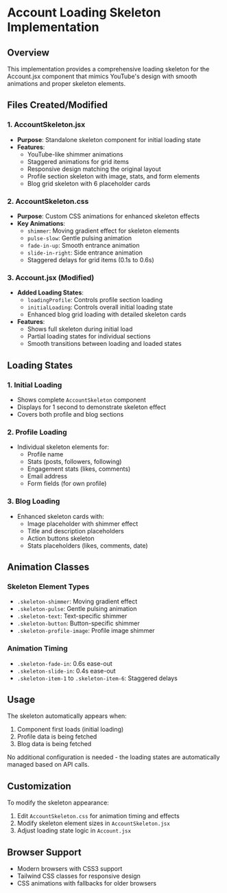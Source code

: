 # Account Loading Skeleton Implementation

## Overview
This implementation provides a comprehensive loading skeleton for the Account.jsx component that mimics YouTube's design with smooth animations and proper skeleton elements.

## Files Created/Modified

### 1. AccountSkeleton.jsx
- **Purpose**: Standalone skeleton component for initial loading state
- **Features**:
  - YouTube-like shimmer animations
  - Staggered animations for grid items
  - Responsive design matching the original layout
  - Profile section skeleton with image, stats, and form elements
  - Blog grid skeleton with 6 placeholder cards

### 2. AccountSkeleton.css
- **Purpose**: Custom CSS animations for enhanced skeleton effects
- **Key Animations**:
  - `shimmer`: Moving gradient effect for skeleton elements
  - `pulse-slow`: Gentle pulsing animation
  - `fade-in-up`: Smooth entrance animation
  - `slide-in-right`: Side entrance animation
  - Staggered delays for grid items (0.1s to 0.6s)

### 3. Account.jsx (Modified)
- **Added Loading States**:
  - `loadingProfile`: Controls profile section loading
  - `initialLoading`: Controls overall initial loading state
  - Enhanced blog grid loading with detailed skeleton cards
- **Features**:
  - Shows full skeleton during initial load
  - Partial loading states for individual sections
  - Smooth transitions between loading and loaded states

## Loading States

### 1. Initial Loading
- Shows complete `AccountSkeleton` component
- Displays for 1 second to demonstrate skeleton effect
- Covers both profile and blog sections

### 2. Profile Loading
- Individual skeleton elements for:
  - Profile name
  - Stats (posts, followers, following)
  - Engagement stats (likes, comments)
  - Email address
  - Form fields (for own profile)

### 3. Blog Loading
- Enhanced skeleton cards with:
  - Image placeholder with shimmer effect
  - Title and description placeholders
  - Action buttons skeleton
  - Stats placeholders (likes, comments, date)

## Animation Classes

### Skeleton Element Types
- `.skeleton-shimmer`: Moving gradient effect
- `.skeleton-pulse`: Gentle pulsing animation
- `.skeleton-text`: Text-specific shimmer
- `.skeleton-button`: Button-specific shimmer
- `.skeleton-profile-image`: Profile image shimmer

### Animation Timing
- `.skeleton-fade-in`: 0.6s ease-out
- `.skeleton-slide-in`: 0.4s ease-out
- `.skeleton-item-1` to `.skeleton-item-6`: Staggered delays

## Usage

The skeleton automatically appears when:
1. Component first loads (initial loading)
2. Profile data is being fetched
3. Blog data is being fetched

No additional configuration is needed - the loading states are automatically managed based on API calls.

## Customization

To modify the skeleton appearance:
1. Edit `AccountSkeleton.css` for animation timing and effects
2. Modify skeleton element sizes in `AccountSkeleton.jsx`
3. Adjust loading state logic in `Account.jsx`

## Browser Support

- Modern browsers with CSS3 support
- Tailwind CSS classes for responsive design
- CSS animations with fallbacks for older browsers




